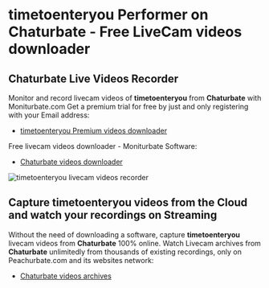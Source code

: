 # timetoenteryou Performer on Chaturbate - Free LiveCam videos downloader

## Chaturbate Live Videos Recorder

Monitor and record livecam videos of **timetoenteryou** from **Chaturbate** with Moniturbate.com
Get a premium trial for free by just and only registering with your Email address:
* [timetoenteryou Premium videos downloader](https://moniturbate.com/request-demo-licence-key.html)

Free livecam videos downloader - Moniturbate Software:
* [Chaturbate videos downloader](https://moniturbate.com/moniturbate-download-software.html)

![timetoenteryou livecam videos recorder](https://peachurnet.com/templates/moniturbate-software.png)


## Capture timetoenteryou videos from the Cloud and watch your recordings on Streaming

Without the need of downloading a software, capture **timetoenteryou** livecam videos from **Chaturbate** 100% online.
Watch Livecam archives from **Chaturbate** unlimitedly from thousands of existing recordings, only on Peachurbate.com and its websites network:
* [Chaturbate videos archives](https://peachurnet.com/)